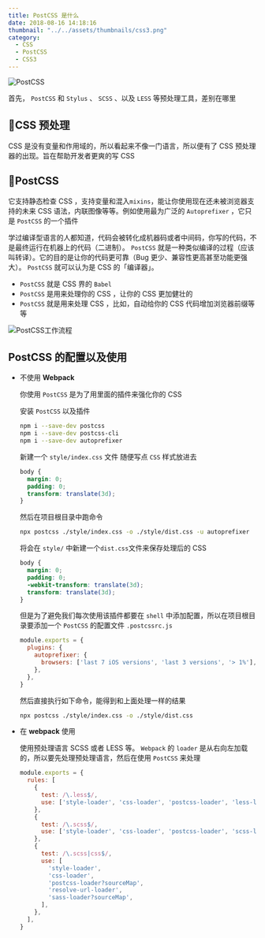 ```yaml
---
title: PostCSS 是什么
date: 2018-08-16 14:18:16
thumbnail: "../../assets/thumbnails/css3.png"
category:
  - CSS
  - PostCSS
  - CSS3
---
```


![PostCSS](https://cdn.clearlywind.com/blog-images/images/postcss.png)

首先， `PostCSS` 和 `Stylus` 、 `SCSS` 、以及 `LESS` 等预处理工具，差别在哪里

## 🚀CSS 预处理

CSS 是没有变量和作用域的，所以看起来不像一门语言，所以便有了 CSS 预处理器的出现。旨在帮助开发者更爽的写 CSS

## 🚁PostCSS

它支持静态检查 CSS ，支持变量和混入`mixins`，能让你使用现在还未被浏览器支持的未来 CSS 语法，内联图像等等。例如使用最为广泛的 `Autoprefixer` ，它只是 `PostCSS` 的一个插件

学过编译型语言的人都知道，代码会被转化成机器码或者中间码，你写的代码，不是最终运行在机器上的代码（二进制）。 `PostCSS` 就是一种类似编译的过程（应该叫转译）。它的目的是让你的代码更可靠（Bug 更少、兼容性更高甚至功能更强大）。 `PostCSS` 就可以认为是 CSS 的「编译器」。

- `PostCSS` 就是 CSS 界的 `Babel`
- `PostCSS` 是用来处理你的 CSS ，让你的 CSS 更加健壮的
- `PostCSS` 就是用来处理 CSS ，比如，自动给你的 CSS 代码增加浏览器前缀等等

![PostCSS工作流程](https://cdn.clearlywind.com/blog-images/images/postcss-work-flow.jpg)

## PostCSS 的配置以及使用

- 不使用 **Webpack**

  你使用 `PostCSS` 是为了用里面的插件来强化你的 CSS

  安装 `PostCSS` 以及插件

  ```bash
  npm i --save-dev postcss
  npm i --save-dev postcss-cli
  npm i --save-dev autoprefixer
  ```

  新建一个 `style/index.css` 文件 随便写点 `CSS` 样式放进去

  ```css
  body {
    margin: 0;
    padding: 0;
    transform: translate(3d);
  }
  ```

  然后在项目根目录中跑命令

  ```bash
  npx postcss ./style/index.css -o ./style/dist.css -u autoprefixer
  ```

  将会在 `style/` 中新建一个`dist.css`文件来保存处理后的 CSS

  ```css
  body {
    margin: 0;
    padding: 0;
    -webkit-transform: translate(3d);
    transform: translate(3d);
  }
  ```

  但是为了避免我们每次使用该插件都要在 `shell` 中添加配置，所以在项目根目录要添加一个 `PostCSS` 的配置文件 `.postcssrc.js`

  ```js
  module.exports = {
    plugins: {
      autoprefixer: {
        browsers: ['last 7 iOS versions', 'last 3 versions', '> 1%'],
      },
    },
  }
  ```

  然后直接执行如下命令，能得到和上面处理一样的结果

  ```bash
  npx postcss ./style/index.css -o ./style/dist.css
  ```

- 在 **webpack** 使用

  使用预处理语言 SCSS 或者 LESS 等。 `Webpack` 的 `loader` 是从右向左加载的，所以要先处理预处理语言，然后在使用 `PostCSS` 来处理

  ```js
  module.exports = {
    rules: [
      {
        test: /\.less$/,
        use: ['style-loader', 'css-loader', 'postcss-loader', 'less-loader'],
      },
      {
        test: /\.scss$/,
        use: ['style-loader', 'css-loader', 'postcss-loader', 'scss-loader'],
      },
      {
        test: /\.scss|css$/,
        use: [
          'style-loader',
          'css-loader',
          'postcss-loader?sourceMap',
          'resolve-url-loader',
          'sass-loader?sourceMap',
        ],
      },
    ],
  }
  ```
